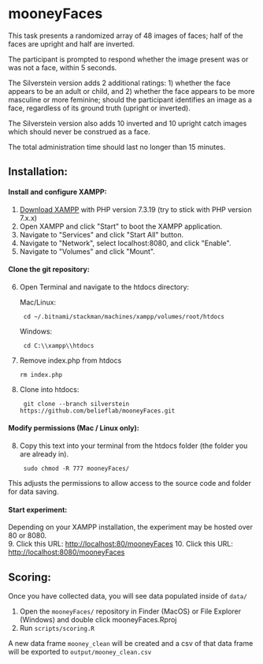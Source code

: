# mooneyFaces

This task presents a randomized array of 48 images of faces; half of the faces are upright and half are inverted.

The participant is prompted to respond whether the image present was or was not a face, within 5 seconds.

The Silverstein version adds 2 additional ratings:
    1) whether the face appears to be an adult or child, and
    2) whether the face appears to be more masculine or more feminine;
should the participant identifies an image as a face, regardless of its ground truth (upright or inverted).

The Silverstein version also adds 10 inverted and 10 upright catch images which should never be construed as a face.

The total administration time should last no longer than 15 minutes. 

## Installation:

#### Install and configure XAMPP:
1. [Download XAMPP](https://www.apachefriends.org/download.html) with PHP version 7.3.19 (try to stick with PHP version 7.x.x)
2. Open XAMPP and click "Start" to boot the XAMPP application.
3. Navigate to "Services" and click "Start All" button.
4. Navigate to "Network", select localhost:8080, and click "Enable".
5. Navigate to "Volumes" and click "Mount".



#### Clone the git repository:
6. Open Terminal and navigate to the htdocs directory:

    Mac/Linux:

        cd ~/.bitnami/stackman/machines/xampp/volumes/root/htdocs
    Windows:

        cd C:\\xampp\\htdocs

7. Remove index.php from htdocs
   
       rm index.php

9. Clone into htdocs:

        git clone --branch silverstein https://github.com/belieflab/mooneyFaces.git

#### Modify permissions (Mac / Linux only):
8. Copy this text into your terminal from the htdocs folder (the folder you are already in).

        sudo chmod -R 777 mooneyFaces/

This adjusts the permissions to allow access to the source code and folder for data saving.
        
#### Start experiment:
Depending on your XAMPP installation, the experiment may be hosted over 80 or 8080.     
9. Click this URL: [http://localhost:80/mooneyFaces](http://localhost:80/mooneyFaces)
10. Click this URL: [http://localhost:8080/mooneyFaces](http://localhost:8080/mooneyFaces)



## Scoring:

Once you have collected data, you will see data populated inside of `data/`

1. Open the `mooneyFaces/` repository in Finder (MacOS) or File Explorer (Windows) and double click mooneyFaces.Rproj
2. Run `scripts/scoring.R`

A new data frame `mooney_clean` will be created and a csv of that data frame will be exported to `output/mooney_clean.csv`


